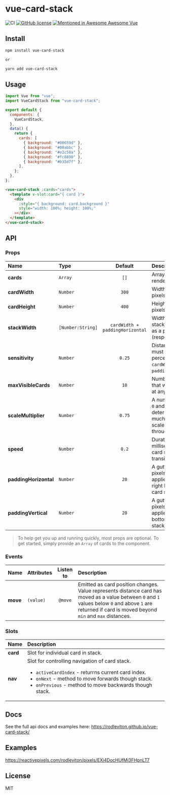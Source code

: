 # vue-card-stack

![CI](https://github.com/rodleviton/vue-card-stack/workflows/CI/badge.svg)
[![GitHub license](https://img.shields.io/github/license/mashape/apistatus.svg)](https://github.com/rodleviton/vue-card-stack/blob/master/LICENSE)
[![Mentioned in Awesome Awesome Vue](https://awesome.re/mentioned-badge.svg)](https://github.com/vuejs/awesome-vue)

## Install

```bash
npm install vue-card-stack

or

yarn add vue-card-stack
```

## Usage

```js
import Vue from "vue";
import VueCardStack from "vue-card-stack";

export default {
  components: {
    VueCardStack,
  },
  data() {
    return {
      cards: [
        { background: "#00659d" },
        { background: "#00abbc" },
        { background: "#e2c58a" },
        { background: "#fc8890" },
        { background: "#b35d7f" },
      ],
    };
  },
};
```

```html
<vue-card-stack :cards="cards">
  <template v-slot:card="{ card }">
    <div
      :style="{ background: card.background }"
      style="width: 100%; height: 100%;"
    ></div>
  </template>
</vue-card-stack>
```

## API

### Props

| Name                  | Type              |             Default             | Description                                                                                        |
| :-------------------- | :---------------- | :-----------------------------: | :------------------------------------------------------------------------------------------------- |
| **cards**             | `Array`           |              `[]`               | Array of cards to render stack.                                                                    |
| **cardWidth**         | `Number`          |              `300`              | Width of card in pixels.                                                                           |
| **cardHeight**        | `Number`          |              `400`              | Height of card in pixels.                                                                          |
| **stackWidth**        | `[Number:String]` | `cardWidth + paddingHorizontal` | Width of card stack in pixels or as a percentage (responsive).                                     |
| **sensitivity**       | `Number`          |             `0.25`              | Distance card must travel as percentage of `cardWidth` + `paddingHorizontal`.                      |
| **maxVisibleCards**   | `Number`          |              `10`               | Number of cards that will be visible at any one time.                                              |
| **scaleMultiplier**   | `Number`          |             `0.75`              | A number between `0` and `1` that determines how much a card scales as it moved through the stack. |
| **speed**             | `Number`          |              `0.2`              | Duration in milliseconds for card swipe transition.                                                |
| **paddingHorizontal** | `Number`          |              `20`               | A gutter size in pixels that will be applied to left and right hand side of card stack.            |
| **paddingVertical**   | `Number`          |              `20`               | A gutter size in pixels that will be applied to top and bottom of card stack.                      |

> To help get you up and running quickly, most props are optional. To get started, simply provide an `Array` of cards to the component.

### Events

| Name     | Attributes | Listen to | Description                                                                                                                                                                                              |
| :------- | :--------- | :-------: | :------------------------------------------------------------------------------------------------------------------------------------------------------------------------------------------------------- |
| **move** | `(value)`  |  `@move`  | Emitted as card position changes. Value represents distance card has moved as a value between `0` and `1` values below `0` and above `1` are returned if card is moved beyond `min` and `max` distances. |

### Slots

| Name     | Description                                                                                                                                                                                                                        |
| :------- | :--------------------------------------------------------------------------------------------------------------------------------------------------------------------------------------------------------------------------------- |
| **card** | Slot for individual card in stack.                                                                                                                                                                                                 |
| **nav**  | Slot for controlling navigation of card stack.<ul><li>`activeCardIndex` - returrns current card index.</li><li>`onNext` - method to move forwards though stack.<li>`onPrevious` - method to move backwards though stack.</li></ul> |

## Docs

See the full api docs and examples here: https://rodleviton.github.io/vue-card-stack/

## Examples

https://reactivepixels.com/rodleviton/pixels/EXi4DocHUfMi3FHpnLT7

## License

MIT

